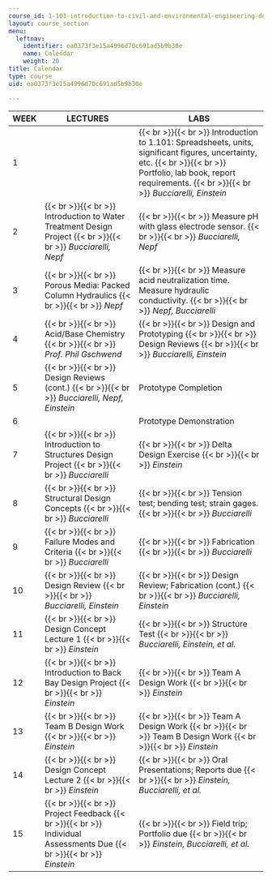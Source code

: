 ```yaml
---
course_id: 1-101-introduction-to-civil-and-environmental-engineering-design-i-fall-2006
layout: course_section
menu:
  leftnav:
    identifier: ea0373f3e15a4996d70c691ad5b9b30e
    name: Calendar
    weight: 20
title: Calendar
type: course
uid: ea0373f3e15a4996d70c691ad5b9b30e

---
```


| WEEK | LECTURES | LABS |
| --- | --- | --- |
| 1 |  |  {{< br >}}{{< br >}} Introduction to 1.101: Spreadsheets, units, significant figures, uncertainty, etc. {{< br >}}{{< br >}} Portfolio, lab book, report requirements. {{< br >}}{{< br >}} _Bucciarelli, Einstein_ |
| 2 |  {{< br >}}{{< br >}} Introduction to Water Treatment Design Project {{< br >}}{{< br >}} _Bucciarelli, Nepf_ |  {{< br >}}{{< br >}} Measure pH with glass electrode sensor. {{< br >}}{{< br >}} _Bucciarelli, Nepf_ |
| 3 |  {{< br >}}{{< br >}} Porous Media: Packed Column Hydraulics {{< br >}}{{< br >}} _Nepf_ |  {{< br >}}{{< br >}} Measure acid neutralization time. Measure hydraulic conductivity. {{< br >}}{{< br >}} _Nepf, Bucciarelli_ |
| 4 |  {{< br >}}{{< br >}} Acid/Base Chemistry {{< br >}}{{< br >}} _Prof. Phil Gschwend_ |  {{< br >}}{{< br >}} Design and Prototyping {{< br >}}{{< br >}} Design Reviews {{< br >}}{{< br >}} _Bucciarelli, Einstein_ |
| 5 |  {{< br >}}{{< br >}} Design Reviews (cont.) {{< br >}}{{< br >}} _Bucciarelli, Nepf, Einstein_ | Prototype Completion |
| 6 |  | Prototype Demonstration |
| 7 |  {{< br >}}{{< br >}} Introduction to Structures Design Project {{< br >}}{{< br >}} _Bucciarelli_ |  {{< br >}}{{< br >}} Delta Design Exercise {{< br >}}{{< br >}} _Einstein_ |
| 8 |  {{< br >}}{{< br >}} Structural Design Concepts {{< br >}}{{< br >}} _Bucciarelli_ |  {{< br >}}{{< br >}} Tension test; bending test; strain gages. {{< br >}}{{< br >}} _Bucciarelli_ |
| 9 |  {{< br >}}{{< br >}} Failure Modes and Criteria {{< br >}}{{< br >}} _Bucciarelli_ |  {{< br >}}{{< br >}} Fabrication {{< br >}}{{< br >}} _Bucciarelli_ |
| 10 |  {{< br >}}{{< br >}} Design Review {{< br >}}{{< br >}} _Bucciarelli, Einstein_ |  {{< br >}}{{< br >}} Design Review; Fabrication (cont.) {{< br >}}{{< br >}} _Bucciarelli, Einstein_ |
| 11 |  {{< br >}}{{< br >}} Design Concept Lecture 1 {{< br >}}{{< br >}} _Einstein_ |  {{< br >}}{{< br >}} Structure Test {{< br >}}{{< br >}} _Bucciarelli, Einstein, et al._ |
| 12 |  {{< br >}}{{< br >}} Introduction to Back Bay Design Project {{< br >}}{{< br >}} _Einstein_ |  {{< br >}}{{< br >}} Team A Design Work {{< br >}}{{< br >}} _Einstein_ |
| 13 |  {{< br >}}{{< br >}} Team B Design Work {{< br >}}{{< br >}} _Einstein_ |  {{< br >}}{{< br >}} Team A Design Work {{< br >}}{{< br >}} Team B Design Work {{< br >}}{{< br >}} _Einstein_ |
| 14 |  {{< br >}}{{< br >}} Design Concept Lecture 2 {{< br >}}{{< br >}} _Einstein_ |  {{< br >}}{{< br >}} Oral Presentations; Reports due {{< br >}}{{< br >}} _Einstein, Bucciarelli, et al._ |
| 15 |  {{< br >}}{{< br >}} Project Feedback {{< br >}}{{< br >}} Individual Assessments Due {{< br >}}{{< br >}} _Einstein_ |  {{< br >}}{{< br >}} Field trip; Portfolio due {{< br >}}{{< br >}} _Einstein, Bucciarelli, et al._